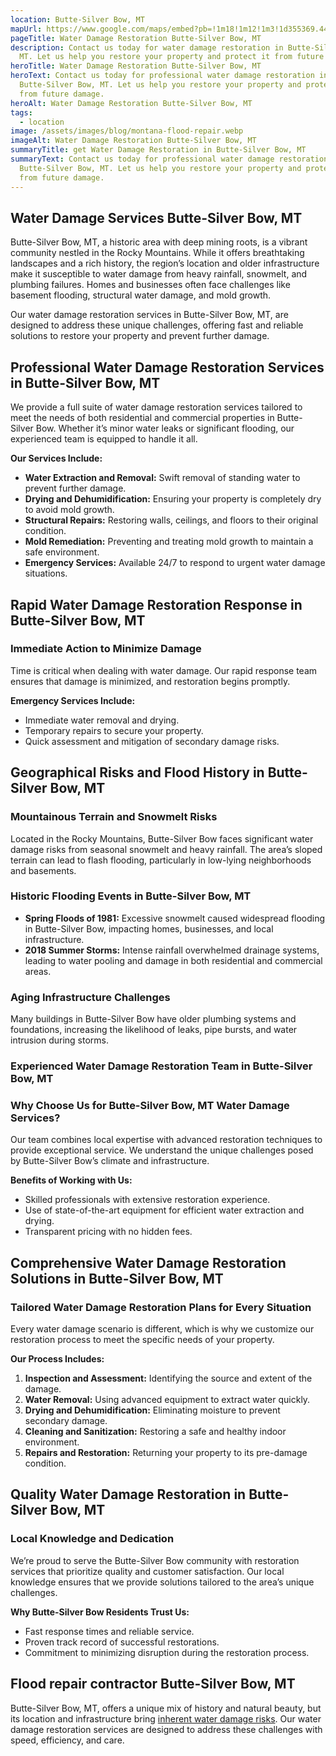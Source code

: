 ```yaml
---
location: Butte-Silver Bow, MT
mapUrl: https://www.google.com/maps/embed?pb=!1m18!1m12!1m3!1d355369.44635074504!2d-112.96803097947286!3d45.90483563128352!2m3!1f0!2f0!3f0!3m2!1i1024!2i768!4f13.1!3m3!1m2!1s0x535a3f36d0ef3cd1%3A0xb5cd681d4d4f9799!2sButte%2C%20MT!5e0!3m2!1sen!2sus!4v1735700717415!5m2!1sen!2sus
pageTitle: Water Damage Restoration Butte-Silver Bow, MT
description: Contact us today for water damage restoration in Butte-Silver Bow,
  MT. Let us help you restore your property and protect it from future damage.
heroTitle: Water Damage Restoration Butte-Silver Bow, MT
heroText: Contact us today for professional water damage restoration in
  Butte-Silver Bow, MT. Let us help you restore your property and protect it
  from future damage.
heroAlt: Water Damage Restoration Butte-Silver Bow, MT
tags:
  - location
image: /assets/images/blog/montana-flood-repair.webp
imageAlt: Water Damage Restoration Butte-Silver Bow, MT
summaryTitle: get Water Damage Restoration in Butte-Silver Bow, MT
summaryText: Contact us today for professional water damage restoration in
  Butte-Silver Bow, MT. Let us help you restore your property and protect it
  from future damage.
---
```

## Water Damage Services Butte-Silver Bow, MT

Butte-Silver Bow, MT, a historic area with deep mining roots, is a vibrant community nestled in the Rocky Mountains. While it offers breathtaking landscapes and a rich history, the region’s location and older infrastructure make it susceptible to water damage from heavy rainfall, snowmelt, and plumbing failures. Homes and businesses often face challenges like basement flooding, structural water damage, and mold growth.

Our water damage restoration services in Butte-Silver Bow, MT, are designed to address these unique challenges, offering fast and reliable solutions to restore your property and prevent further damage.

## Professional Water Damage Restoration Services in Butte-Silver Bow, MT

We provide a full suite of water damage restoration services tailored to meet the needs of both residential and commercial properties in Butte-Silver Bow. Whether it’s minor water leaks or significant flooding, our experienced team is equipped to handle it all.

**Our Services Include:**

* **Water Extraction and Removal:** Swift removal of standing water to prevent further damage.
* **Drying and Dehumidification:** Ensuring your property is completely dry to avoid mold growth.
* **Structural Repairs:** Restoring walls, ceilings, and floors to their original condition.
* **Mold Remediation:** Preventing and treating mold growth to maintain a safe environment.
* **Emergency Services:** Available 24/7 to respond to urgent water damage situations.

## Rapid Water Damage Restoration Response in Butte-Silver Bow, MT

### Immediate Action to Minimize Damage

Time is critical when dealing with water damage. Our rapid response team ensures that damage is minimized, and restoration begins promptly.

**Emergency Services Include:**

* Immediate water removal and drying.
* Temporary repairs to secure your property.
* Quick assessment and mitigation of secondary damage risks.

## Geographical Risks and Flood History in Butte-Silver Bow, MT

### Mountainous Terrain and Snowmelt Risks

Located in the Rocky Mountains, Butte-Silver Bow faces significant water damage risks from seasonal snowmelt and heavy rainfall. The area’s sloped terrain can lead to flash flooding, particularly in low-lying neighborhoods and basements.

### Historic Flooding Events in Butte-Silver Bow, MT

* **Spring Floods of 1981:** Excessive snowmelt caused widespread flooding in Butte-Silver Bow, impacting homes, businesses, and local infrastructure.
* **2018 Summer Storms:** Intense rainfall overwhelmed drainage systems, leading to water pooling and damage in both residential and commercial areas.

### Aging Infrastructure Challenges

Many buildings in Butte-Silver Bow have older plumbing systems and foundations, increasing the likelihood of leaks, pipe bursts, and water intrusion during storms.

### Experienced Water Damage Restoration Team in Butte-Silver Bow, MT

### Why Choose Us for Butte-Silver Bow, MT Water Damage Services?

Our team combines local expertise with advanced restoration techniques to provide exceptional service. We understand the unique challenges posed by Butte-Silver Bow’s climate and infrastructure.

**Benefits of Working with Us:**

* Skilled professionals with extensive restoration experience.
* Use of state-of-the-art equipment for efficient water extraction and drying.
* Transparent pricing with no hidden fees.

## Comprehensive Water Damage Restoration Solutions in Butte-Silver Bow, MT

### Tailored Water Damage Restoration Plans for Every Situation

Every water damage scenario is different, which is why we customize our restoration process to meet the specific needs of your property.

**Our Process Includes:**

1. **Inspection and Assessment:** Identifying the source and extent of the damage.
2. **Water Removal:** Using advanced equipment to extract water quickly.
3. **Drying and Dehumidification:** Eliminating moisture to prevent secondary damage.
4. **Cleaning and Sanitization:** Restoring a safe and healthy indoor environment.
5. **Repairs and Restoration:** Returning your property to its pre-damage condition.

## Quality Water Damage Restoration in Butte-Silver Bow, MT

### Local Knowledge and Dedication

We’re proud to serve the Butte-Silver Bow community with restoration services that prioritize quality and customer satisfaction. Our local knowledge ensures that we provide solutions tailored to the area’s unique challenges.

**Why Butte-Silver Bow Residents Trust Us:**

* Fast response times and reliable service.
* Proven track record of successful restorations.
* Commitment to minimizing disruption during the restoration process.

## Flood repair contractor Butte-Silver Bow, MT

Butte-Silver Bow, MT, offers a unique mix of history and natural beauty, but its location and infrastructure bring [inherent water damage risks](/blog/how-montana's-climate-affects-water-damage/). Our water damage restoration services are designed to address these challenges with speed, efficiency, and care.
